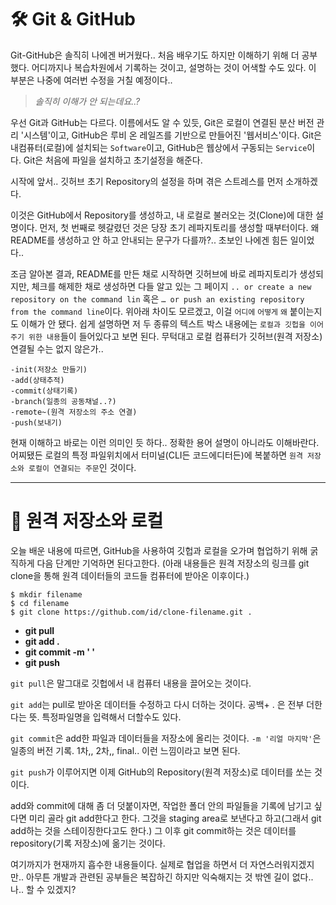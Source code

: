 # 🛠️ Git & GitHub

Git-GitHub은 솔직히 나에겐 버거웠다.. 처음 배우기도 하지만 이해하기 위해 더 공부했다. 어디까지나 복습차원에서 기록하는 것이고, 설명하는 것이 어색할 수도 있다. 이 부분은 나중에 여러번 수정을 거칠 예정이다..

>_솔직히 이해가 안 되는데요..?_

우선 Git과 GitHub는 다르다. 이름에서도 알 수 있듯, Git은 로컬이 연결된 분산 버전 관리 '시스템'이고, GitHub은 루비 온 레일즈를 기반으로 만들어진 '웹서비스'이다. Git은 내컴퓨터(로컬)에 설치되는 `Software`이고, GitHub은 웹상에서 구동되는 `Service`이다. Git은 처음에 파일을 설치하고 초기설정을 해준다.

시작에 앞서.. 깃허브 초기 Repository의 설정을 하며 겪은 스트레스를 먼저 소개하겠다.

이것은 GitHub에서 Repository를 생성하고, 내 로컬로 불러오는 것(Clone)에 대한 설명이다. 먼저, 첫 번째로 헷갈렸던 것은 당장 초기 레파지토리를 생성할 때부터이다. 왜 README를 생성하고 안 하고 안내되는 문구가 다를까?.. 초보인 나에겐 힘든 일이었다..

조금 알아본 결과, README를 만든 채로 시작하면 깃허브에 바로 레파지토리가 생성되지만, 체크를 해제한 채로 생성하면 다들 알고 있는 그 페이지 `.. or create a new repository on the command lin` 혹은 `… or push an existing repository from the command line`이다. 위아래 차이도 모르겠고, 이걸 `어디에` `어떻게` `왜` 붙이는지도 이해가 안 됐다. 쉽게 설명하면 저 두 종류의 텍스트 박스 내용에는 `로컬과 깃헙을 이어주기 위한 내용`들이 들어있다고 보면 된다. 무턱대고 로컬 컴퓨터가 깃허브(원격 저장소) 연결될 수는 없지 않은가.. 

```
-init(저장소 만들기)
-add(상태추적)
-commit(상태기록)
-branch(일종의 공동채널..?)
-remote~(원격 저장소의 주소 연결)
-push(보내기) 
```

현재 이해하고 바로는 이런 의미인 듯 하다.. 정확한 용어 설명이 아니라도 이해바란다. 어찌됐든 로컬의 특정 파일위치에서 터미널(CLI든 코드에디터든)에 복붙하면 `원격 저장소와 로컬이 연결되는 주문`인 것이다.
___

# 🔁 원격 저장소와 로컬


오늘 배운 내용에 따르면, GitHub을 사용하여 깃헙과 로컬을 오가며 협업하기 위해 굵직하게 다음 단계만 기억하면 된다고한다. (아래 내용들은 원격 저장소의 링크를 git clone을 통해 원격 데이터들의 코드들 컴퓨터에 받아온 이후이다.)

```
$ mkdir filename
$ cd filename
$ git clone https://github.com/id/clone-filename.git .
```


  * __git pull__
  * __git add .__
  * __git commit -m ' '__
  * __git push__

`git pull`은 말그대로 깃헙에서 내 컴퓨터 내용을 끌어오는 것이다.

`git add`는 pull로 받아온 데이터들 수정하고 다시 더하는 것이다. 공백+ . 은 전부 더한다는 뜻. 특정파일명을 입력해서 더할수도 있다.

`git commit`은 add한 파일과 데이터들을 저장소에 올리는 것이다. `-m '리얼 마지막'`은 일종의 버전 기록. 1차,, 2차,, final.. 이런 느낌이라고 보면 된다.

`git push`가 이루어지면 이제 GitHub의 Repository(원격 저장소)로 데이터를 쏘는 것이다.

add와 commit에 대해 좀 더 덧붙이자면, 작업한 폴더 안의 파일들을 기록에 남기고 싶다면 미리 골라 git add한다고 한다. 그것을 staging area로 보낸다고 하고(그래서 git add하는 것을 스테이징한다고도 한다.) 그 이후 git commit하는 것은 데이터를 repository(기록 저장소)에 옮기는 것이다.

여기까지가 현재까지 흡수한 내용들이다. 실제로 협업을 하면서 더 자연스러워지겠지만.. 아무튼 개발과 관련된 공부들은 복잡하긴 하지만 익숙해지는 것 밖엔 길이 없다.. 나.. 할 수 있겠지?
